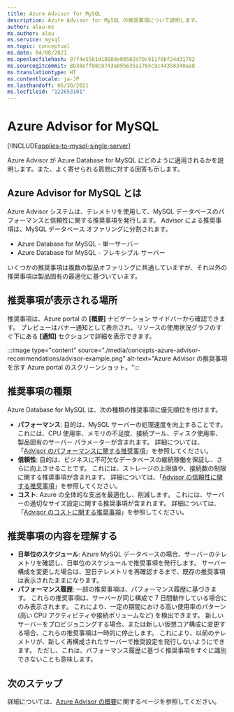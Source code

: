 ```yaml
---
title: Azure Advisor for MySQL
description: Azure Advisor for MySQL の推奨事項について説明します。
author: alau-ms
ms.author: alau
ms.service: mysql
ms.topic: conceptual
ms.date: 04/08/2021
ms.openlocfilehash: 97f4e55b1d1888de00502d70c911f0bf24d31782
ms.sourcegitcommit: 8b38eff08c8743a095635a1765c9c44358340aa8
ms.translationtype: HT
ms.contentlocale: ja-JP
ms.lasthandoff: 06/30/2021
ms.locfileid: "122653101"
---
```

# <a name="azure-advisor-for-mysql"></a>Azure Advisor for MySQL

[!INCLUDE[applies-to-mysql-single-server](includes/applies-to-mysql-single-server.md)]

Azure Advisor が Azure Database for MySQL にどのように適用されるかを説明します。また、よく寄せられる質問に対する回答も示します。
## <a name="what-is-azure-advisor-for-mysql"></a>Azure Advisor for MySQL とは
Azure Advisor システムは、テレメトリを使用して、MySQL データベースのパフォーマンスと信頼性に関する推奨事項を発行します。 Advisor による推奨事項は、MySQL データベース オファリングに分割されます。
* Azure Database for MySQL - 単一サーバー
* Azure Database for MySQL - フレキシブル サーバー

いくつかの推奨事項は複数の製品オファリングに共通していますが、それ以外の推奨事項は製品固有の最適化に基づいています。
## <a name="where-can-i-view-my-recommendations"></a>推奨事項が表示される場所
推奨事項は、Azure portal の **[概要]** ナビゲーション サイドバーから確認できます。 プレビューはバナー通知として表示され、リソースの使用状況グラフのすぐ下にある **[通知]** セクションで詳細を表示できます。

:::image type="content" source="./media/concepts-azure-advisor-recommendations/advisor-example.png" alt-text="Azure Advisor の推奨事項を示す Azure portal のスクリーンショット。":::

## <a name="recommendation-types"></a>推奨事項の種類
Azure Database for MySQL は、次の種類の推奨事項に優先順位を付けます。
* **パフォーマンス**: 目的は、MySQL サーバーの処理速度を向上することです。 これには、CPU 使用率、メモリの不足度、接続プール、ディスク使用率、製品固有のサーバー パラメーターが含まれます。 詳細については、「[Advisor のパフォーマンスに関する推奨事項](../advisor/advisor-performance-recommendations.md)」を参照してください。
* **信頼性**: 目的は、ビジネスに不可欠なデータベースの継続稼働を保証し、さらに向上させることです。 これには、ストレージの上限値や、接続数の制限に関する推奨事項が含まれます。 詳細については、「[Advisor の信頼性に関する推奨事項](../advisor/advisor-high-availability-recommendations.md)」を参照してください。
* **コスト**: Azure の全体的な支出を最適化し、削減します。 これには、サーバーの適切なサイズ設定に関する推奨事項が含まれます。 詳細については、「[Advisor のコストに関する推奨事項](../advisor/advisor-cost-recommendations.md)」を参照してください。

## <a name="understanding-your-recommendations"></a>推奨事項の内容を理解する
* **日単位のスケジュール**: Azure MySQL データベースの場合、サーバーのテレメトリを確認し、日単位のスケジュールで推奨事項を発行します。 サーバー構成を変更した場合は、翌日テレメトリを再確認するまで、既存の推奨事項は表示されたままになります。 
* **パフォーマンス履歴**: 一部の推奨事項は、パフォーマンス履歴に基づきます。 これらの推奨事項は、サーバーが同じ構成で 7 日間動作している場合にのみ表示されます。 これにより、一定の期間における高い使用率のパターン (高い CPU アクティビティや接続ボリュームなど) を検出できます。 新しいサーバーをプロビジョニングする場合、または新しい仮想コア構成に変更する場合、これらの推奨事項は一時的に停止します。 これにより、以前のテレメトリが、新しく再構成されたサーバーで推奨設定を発行しないようにできます。 ただし、これは、パフォーマンス履歴に基づく推奨事項をすぐに識別できないことも意味します。

## <a name="next-steps"></a>次のステップ
詳細については、[Azure Advisor の概要](../advisor/advisor-overview.md)に関するページを参照してください。
